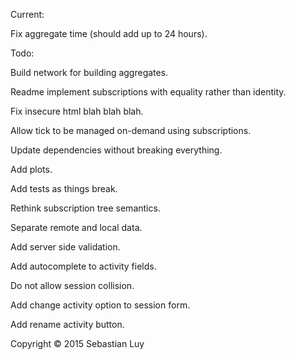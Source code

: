 Current:

Fix aggregate time (should add up to 24 hours).

Todo:

Build network for building aggregates.

Readme implement subscriptions with equality rather than identity.

Fix insecure html blah blah blah.

Allow tick to be managed on-demand using subscriptions.

Update dependencies without breaking everything.

Add plots.

Add tests as things break.

Rethink subscription tree semantics.

Separate remote and local data.

Add server side validation.

Add autocomplete to activity fields.

Do not allow session collision.

Add change activity option to session form.

Add rename activity button.

Copyright © 2015 Sebastian Luy
